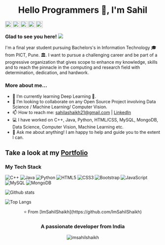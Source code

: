 <h1 align="center">Hello Programmers 👋, I'm Sahil</h1>

<a href="https://twitter.com/imsahilshaikh98">
  <img align="left" alt="Sahil's Twitter" width="22px" src="https://cdn.jsdelivr.net/npm/simple-icons@v3/icons/twitter.svg" />
</a>
<a href="https://www.linkedin.com/in/sahilshaikh21/>
  <img align="left" alt="Sahil's Linkdein" width="22px" src="https://cdn.jsdelivr.net/npm/simple-icons@v3/icons/linkedin.svg" />
</a>
<a href="https://github.com/ImSahilShaikh">
  <img align="left" alt="Sahil's Github" width="22px" src="https://cdn.jsdelivr.net/npm/simple-icons@v3/icons/github.svg" />
</a>
<a href="sahilashaikh21@gmail.com">
  <img align="left" alt="'Gmail" width="22px" src="https://cdn.jsdelivr.net/npm/simple-icons@3.1.0/icons/gmail.svg" />
</a>
<a href="https://www.facebook.com/sahilashaikh21/">
  <img align="left" alt="Sahil's Facebook" width="22px" src="https://cdn.jsdelivr.net/npm/simple-icons@v3/icons/facebook.svg" />
</a>
<a href="https://www.hackerrank.com/ImSahilShaikh">
  <img align="left" alt="Sahil's Hackerrank" width="22px" src="https://cdn.jsdelivr.net/npm/simple-icons@v3/icons/hackerrank.svg" />
</a>
<br />

### Glad to see you here! ![](https://visitor-badge.glitch.me/badge?page_id=ImSahilShaikh.ImSahilShaikh)

I'm a final year student pursuing Bachelors's in Information Technology 🎓 from PICT, Pune. 🏛. I want to pursue a challenging career and be part of a progressive organization that gives scope to enhance my knowledge, skills and to reach the pinnacle in the computing and research field with determination, dedication, and hardwork.

### More about me...

- 🌱 I’m currently learning Deep Learning 🚀.
- 👯 I’m looking to collaborate on any Open Source Project involving Data Science / Machine Learning/ Computer Vision.
- 📫 How to reach me: sahilashaikh21@gmail.com | [LinkedIn](https://www.linkedin.com/in/sahilshaikh21/)
- 💻 I have worked on C++, Java, Python, HTML/CSS, MySQL, MongoDB, Data Science, Computer Vision, Machine Learning etc.
- 💬 Ask me about anything! I am happy to help and guide you to the extent I can.

</p>

## Take a look at my [Portfolio](http://sahilshaikh.me/)

### My Tech Stack

![C++](https://img.shields.io/badge/-C++-00599C?style=flat-square&logo=c)
![Java](https://img.shields.io/badge/-java-E34A86?style=flat-square&logo=java)
![Python](https://img.shields.io/badge/-Python-black?style=flat-square&logo=Python)
![HTML5](https://img.shields.io/badge/-HTML5-E34F26?style=flat-square&logo=html5&logoColor=white)
![CSS3](https://img.shields.io/badge/-CSS3-1572B6?style=flat-square&logo=css3)
![Bootstrap](https://img.shields.io/badge/-Bootstrap-563D7C?style=flat-square&logo=bootstrap)
![JavaScript](https://img.shields.io/badge/-JavaScript-black?style=flat-square&logo=javascript)
![MySQL](https://img.shields.io/badge/-MySQL-black?style=flat-square&logo=mysql)
![MongoDB](https://img.shields.io/badge/-MongoDB-black?style=flat-square&logo=mongodb)




![Github stats](https://github-readme-stats.vercel.app/api?username=ImSahilShaikh&show_icons=true&hide_border=true)

![Top Langs](https://github-readme-stats.vercel.app/api/top-langs/?username=ImSahilShaikh&hide=TeX&layout=compact)


<p align ="center">
⭐️ From [ImSahilShaikh](https://github.com/ImSahilShaikh)
</p>
<h3 align="center">A passionate developer from India</h3>
<p align="center"> <img src="https://komarev.com/ghpvc/?username=imsahilshaikh" alt="imsahilshaikh" /> </p>
